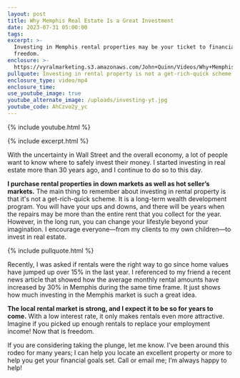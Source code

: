 ```yaml
---
layout: post
title: Why Memphis Real Estate Is a Great Investment
date: 2023-07-31 05:00:00
tags:
excerpt: >-
  Investing in Memphis rental properties may be your ticket to financial
  freedom.
enclosure: >-
  https://vyralmarketing.s3.amazonaws.com/John+Quinn/Videos/Why+Memphis+Real+Estate+Is+a+Great+Investment.mp4
pullquote: Investing in rental property is not a get-rich-quick scheme.
enclosure_type: video/mp4
enclosure_time:
use_youtube_image: true
youtube_alternate_image: /uploads/investing-yt.jpg
youtube_code: AhCzvo2y_yc
---
```

{% include youtube.html %}

{% include excerpt.html %}

With the uncertainty in Wall Street and the overall economy, a lot of people want to know where to safely invest their money. I started investing in real estate more than 30 years ago, and I continue to do so to this day.

**I purchase rental properties in down markets as well as hot seller’s markets.** The main thing to remember about investing in rental property is that it's not a get-rich-quick scheme. It is a long-term wealth development program. You will have your ups and downs, and there will be years when the repairs may be more than the entire rent that you collect for the year. However, in the long run, you can change your lifestyle beyond your imagination. I encourage everyone—from my clients to my own children—to invest in real estate.

{% include pullquote.html %}

Recently, I was asked if rentals were the right way to go since home values have jumped up over 15% in the last year. I referenced to my friend a recent news article that showed how the average monthly rental amounts have increased by 30% in Memphis during the same time frame. It just shows how much investing in the Memphis market is such a great idea.&nbsp;

**The local rental market is strong, and I expect it to be so for years to come.** With a low interest rate, it only makes rentals even more attractive. Imagine if you picked up enough rentals to replace your employment income! Now that is freedom.

If you are considering taking the plunge, let me know. I've been around this rodeo for many years; I can help you locate an excellent property or more to help you get your financial goals set. Call or email me; I’m always happy to help!